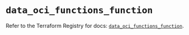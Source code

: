 # `data_oci_functions_function`

Refer to the Terraform Registry for docs: [`data_oci_functions_function`](https://registry.terraform.io/providers/oracle/oci/7.19.0/docs/data-sources/functions_function).
